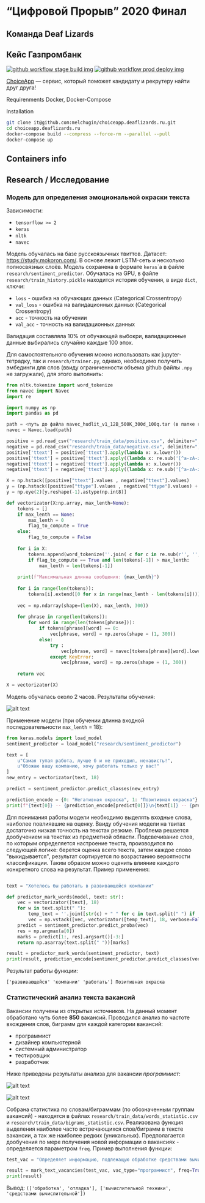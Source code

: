 # “Цифровой Прорыв” 2020 Финал

## Команда Deaf Lizards

## Кейс Газпромбанк

[![github workflow stage build img]][github workflow stage build]
[![github workflow prod deploy img]][github workflow prod deploy]

[github workflow stage build img]: https://github.com/melchugin/choiceapp.deaflizards.ru/workflows/Docker%20image%20stage%20CI/badge.svg?branch=stage
[github workflow stage build]: https://github.com/melchugin/choiceapp.deaflizards.ru/actions?query=workflow%3A%22Docker+image+stage+CI%22

[github workflow prod deploy img]: https://github.com/melchugin/choiceapp.deaflizards.ru/workflows/Production%20deploy/badge.svg?branch=master
[github workflow prod deploy]: https://github.com/melchugin/choiceapp.deaflizards.ru/actions?query=workflow%3A%22Production+deploy%22

[ChoiceApp](https://choiceapp.deaflizards.ru) — сервис, который поможет кандидату и рекрутеру найти друг друга!

Requirenments
Docker, Docker-Compose

Installation

```sh
git clone it@github.com:melchugin/choiceapp.deaflizards.ru.git
cd choiceapp.deaflizards.ru
docker-compose build --compress --force-rm --parallel --pull
docker-compose up
```

## Containers info


## Research / Исследование

### Модель для определения эмоциональной окраски текста

Зависимости:
* `tensorflow >= 2` 
* `keras`
* `nltk`
* `navec`

Модель обучалась на базе русскоязычных твиттов. Датасет: https://study.mokoron.com/. В основе лежит LSTM-сеть и несколько полносвязных слоёв. Модель сохранена в формате `keras`\`а в файле `research/sentiment_predictor`. Обучалась на GPU, в файле `research/train_history.pickle` находится история обучения, в виде `dict`, ключи:
* `loss` - ошибка на обучающих данных (Categorical Crossentropy)
* `val_loss` - ошибка на валидационных данных (Categorical Crossentropy)
* `acc` - точность на обучении
* `val_acc` - точность на валидационных данных

Валидация составляла 10% от обучающей выбокри, валидационные данные выбирались случайно каждые 100 эпох.

Для самостоятельного обучения можно использовать как jupyter-тетрадку, так и `research/trainer.py`, однако, необходимо получить эмбединги для слов (ввиду ограниченности объема github файлы `.npy` не загружали), для этого выполнить:

```python
from nltk.tokenize import word_tokenize
from navec import Navec
import re

import numpy as np
import pandas as pd

path = <путь до файла navec_hudlit_v1_12B_500K_300d_100q.tar (в папке research)> 
navec = Navec.load(path)

positive = pd.read_csv("research/train_data/positive.csv", delimiter=";", index_col=False)
negative = pd.read_csv("research/train_data/negative.csv", delimiter=";", index_col=False)
positive['ttext'] = positive['ttext'].apply(lambda x: x.lower())
positive['ttext'] = positive['ttext'].apply((lambda x: re.sub('[^a-zA-z0-9\s]','',x)))
negative['ttext'] = negative['ttext'].apply(lambda x: x.lower())
negative['ttext'] = negative['ttext'].apply((lambda x: re.sub('[^a-zA-z0-9\s]','',x)))

X = np.hstack([positive["ttext"].values , negative["ttext"].values)
y = (np.hstack([positive["ttype"].values , negative["ttype"].values) + 1) / 2
y = np.eye(2)[y.reshape(-1).astype(np.int8)]

def vectorizator(X:np.array, max_lenth=None):
    tokens = []
    if max_lenth == None:
        max_lenth = 0
        flag_to_compute = True
    else:
        flag_to_compute = False
        
    for i in X:
        tokens.append(word_tokenize(''.join( c for c in re.sub(r'', '', i) if  c not in '.,!()-:?' )))
        if flag_to_compute == True and len(tokens[-1]) > max_lenth:
            max_lenth = len(tokens[-1])
    
    print(f"Максимальная длинна сообщения: {max_lenth}")
    
    for i in range(len(tokens)):
        tokens[i].extend([0 for x in range(max_lenth - len(tokens[i]))])
    
    vec = np.ndarray(shape=(len(X), max_lenth, 300))
    
    for phrase in range(len(tokens)):
        for word in range(len(tokens[phrase])):
            if tokens[phrase][word] == 0:
                vec[phrase, word] = np.zeros(shape = (1, 300))
            else:
                try :
                    vec[phrase, word] = navec[tokens[phrase][word].lower()]
                except KeyError:
                    vec[phrase, word] = np.zeros(shape = (1, 300))
    
    return vec

X = vectorizator(X)
```

Модель обучалась около 2 часов. Результаты обучения:

![alt text](research/graphs/train_info.svg "Train info")

Применение модели (при обучении длинна входной последовательности `max_lenth` = 18):

```python
from keras.models import load_model
sentiment_predictor = load_model("research/sentiment_predictor")

text = [
    u"Самая тупая работа, лучше б и не приходил, ненависть!",
    u"Обожаю вашу компанию, хочу работать только у вас!"
]
new_entry = vectorizator(text, 18)

predict = sentiment_predictor.predict_classes(new_entry)

prediction_encode = {0: "Негативная окраска", 1: "Позитивная окраска"}
print(f"{text[0]} -- {prediction_encode[predict[0]]}\n{text[1]} -- {prediction_encode[1]}")
```

Для понимания работы модели необходимо выделять входные слова, наиболее повлиявшие на оценку. Ввиду обучения модели на твитах достаточно низкая точность на текстах резюме. Проблема решается дообучением на текстах из предметной области. Подсвечивание слов, по которым определяется настроение текста, производится по следующей логике: берется оценка всего текста, затем каждое слово "выкидывается", результат сортируется по возрастанию вероятности классификации. Таким образом можно оценить влияние каждого конкретного слова на результат. Пример применения:

```python

text = "Хотелось бы работать в развивающейся компании"

def predictor_mark_words(model, text: str):
    vec = vectorizator([text], 18)   
    for w in text.split(" "):
        temp_text = ''.join([str(c) + " " for c in text.split(" ") if  c != w])
        vec = np.vstack([vec, vectorizator([temp_text], 18, verbose=False)])
    predict = sentiment_predictor.predict_proba(vec)
    res = np.argmax(a[0])
    marks = predict[1:, res].argsort()[-3:]
    return np.asarray(text.split(" "))[marks]

result = predictor_mark_words(sentiment_predictor, text)
print(result, prediction_encode[sentiment_predictor.predict_classes(vectorizator([text], 18))[0]])
```

Результат работы функции:

`['развивающейся' 'компании' 'работать'] Позитивная окраска`

### Статистический анализ текста вакансий
Вакансии получены из открытых источников. На данный момент обработано чуть более **850** вакансий. Проводился анализ по частоте вхождения слов, биграмм для каждой категории вакансий:
* программист 
* дизайнер компьютерной
* системный администратор
* тестировщик
* разработчик

Ниже приведены результаты анализа для вакансии *программист*:

![alt text](research/graphs/words_norm.png "Word info")

![alt text](research/graphs/bigrams.png "Train info")

Собрана статистика по словам/биграммам (по обозначенным группам вакансий) - находятся в файлах `research/train_data/words_statistic.csv` и `research/train_data/bigrams_statistic.csv`. Реализована функция выделения наиболее часто встречающихся слов/биграмм в тексте вакансии, а так же наиболее редких (уникальных). Предполагается дообучения по мере получения новой информации о вакансиях - определяется параметром `freq`. Пример выполнения функции:

```python
test_vac = "Определяет информацию, подлежащую обработке средствами вычислительной техники, ее объемы, структуру, макеты и схемы ввода, обработки, хранения и вывода, методы ее контроля. Выполняет работу по подготовке программ к отладке и проводит отладку."

result = mark_text_vacancies(test_vac, vac_type="программист", freq=True)
print(result)
```
Вывод:
`(['обработка', 'отладка'], ['вычислительной техники', 'средствами вычислительной'])`